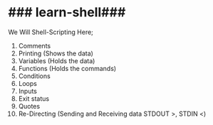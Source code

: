 # ### learn-shell###

We Will Shell-Scripting Here;

1. Comments
2. Printing
   (Shows the data)
3. Variables
   (Holds the data)
4. Functions
   (Holds the commands)
5. Conditions
6. Loops
7. Inputs
8. Exit status
9. Quotes
10. Re-Directing
    (Sending and Receiving data STDOUT >, STDIN <)

